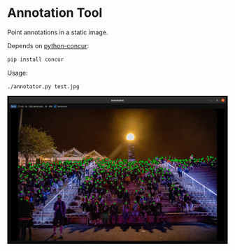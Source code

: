 # Annotation Tool

Point annotations in a static image.

Depends on [python-concur](https://github.com/potocpav/python-concur):

```sh
pip install concur
```

Usage:

```
./annotator.py test.jpg
```

![Screenshot](screenshot.jpg)
